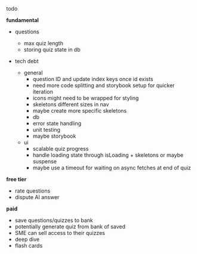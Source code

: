 todo

**fundamental**

- questions

  - max quiz length
  - storing quiz state in db

- tech debt

  - general
    - question ID and update index keys once id exists
    - need more code splitting and storybook setup for quicker iteration
    - icons might need to be wrapped for styling
    - skeletons different sizes in nav
    - maybe create more specific skeletons
    - db
    - error state handling
    - unit testing
    - maybe storybook
  - ui
    - scalable quiz progress
    - handle loading state through isLoading + skeletons or maybe suspense
    - maybe use a timeout for waiting on async fetches at end of quiz

**free tier**

- rate questions
- dispute AI answer

**paid**

- save questions/quizzes to bank
- potentially generate quiz from bank of saved
- SME can sell access to their quizzes
- deep dive
- flash cards
